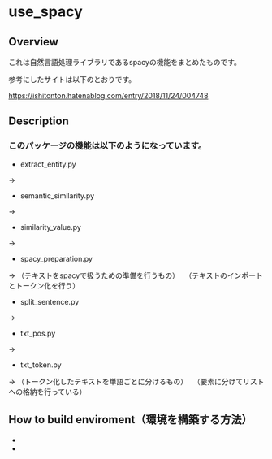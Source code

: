 # use_spacy

## Overview
これは自然言語処理ライブラリであるspacyの機能をまとめたものです。

参考にしたサイトは以下のとおりです。

https://ishitonton.hatenablog.com/entry/2018/11/24/004748

## Description
### このパッケージの機能は以下のようになっています。
- extract_entity.py

→ 

- semantic_similarity.py

→ 

- similarity_value.py

→ 

- spacy_preparation.py

→ （テキストをspacyで扱うための準備を行うもの）
　（テキストのインポートとトークン化を行う）

- split_sentence.py

→ 

- txt_pos.py

→ 

- txt_token.py

→ （トークン化したテキストを単語ごとに分けるもの）
　（要素に分けてリストへの格納を行っている）

## How to build enviroment（環境を構築する方法）
- 

- 
